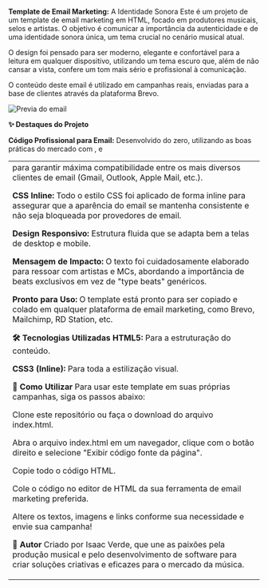 **Template de Email Marketing:** A Identidade Sonora
Este é um projeto de um template de email marketing em HTML, focado em produtores musicais, selos e artistas. O objetivo é comunicar a importância da autenticidade e de uma identidade sonora única, um tema crucial no cenário musical atual.

O design foi pensado para ser moderno, elegante e confortável para a leitura em qualquer dispositivo, utilizando um tema escuro que, além de não cansar a vista, confere um tom mais sério e profissional à comunicação.

O conteúdo deste email é utilizado em campanhas reais, enviadas para a base de clientes através da plataforma Brevo.

![Previa do email](https://res.cloudinary.com/db0ztiffv/image/upload/w_600/v1753806852/CAPA_EMAIL_ei0o4w.png)



**✨ Destaques do Projeto**

**Código Profissional para Email:** Desenvolvido do zero, utilizando as boas práticas do mercado com <table>, <tr> e <td> para garantir máxima compatibilidade entre os mais diversos clientes de email (Gmail, Outlook, Apple Mail, etc.).

**CSS Inline:** Todo o estilo CSS foi aplicado de forma inline para assegurar que a aparência do email se mantenha consistente e não seja bloqueada por provedores de email.

**Design Responsivo:** Estrutura fluida que se adapta bem a telas de desktop e mobile.

**Mensagem de Impacto:** O texto foi cuidadosamente elaborado para ressoar com artistas e MCs, abordando a importância de beats exclusivos em vez de "type beats" genéricos.

**Pronto para Uso:** O template está pronto para ser copiado e colado em qualquer plataforma de email marketing, como Brevo, Mailchimp, RD Station, etc.

**🛠️ Tecnologias Utilizadas**
**HTML5:** Para a estruturação do conteúdo.

**CSS3 (Inline):** Para toda a estilização visual.

**🚀 Como Utilizar**
Para usar este template em suas próprias campanhas, siga os passos abaixo:

Clone este repositório ou faça o download do arquivo index.html.

Abra o arquivo index.html em um navegador, clique com o botão direito e selecione "Exibir código fonte da página".

Copie todo o código HTML.

Cole o código no editor de HTML da sua ferramenta de email marketing preferida.

Altere os textos, imagens e links conforme sua necessidade e envie sua campanha!

**👤 Autor**
Criado por Isaac Verde, que une as paixões pela produção musical e pelo desenvolvimento de software para criar soluções criativas e eficazes para o mercado da música.
